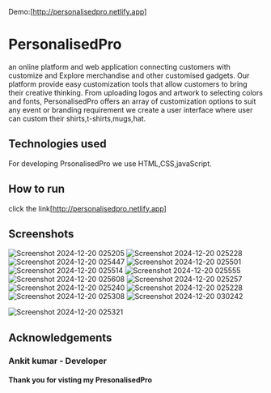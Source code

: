 Demo:[http://personalisedpro.netlify.app]

# PersonalisedPro
 an online platform and web application connecting
 customers with customize and
 Explore merchandise and other customised
 gadgets.
  Our platform provide easy 
customization tools that allow
 customers to bring their creative
 thinking. From uploading logos and
 artwork to selecting colors and
 fonts, PersonalisedPro offers an
 array of customization options to
 suit any event or branding
 requirement we create a user interface where user can custom their shirts,t-shirts,mugs,hat.
 ## Technologies used
 For developing PrsonalisedPro we use HTML,CSS,javaScript.
 ## How to run
 click the link[http://personalisedpro.netlify.app]
 ## Screenshots
 ![Screenshot 2024-12-20 025205](https://github.com/user-attachments/assets/e97b2bc0-67de-42e6-9bca-6374e30cd562)
![Screenshot 2024-12-20 025228](https://github.com/user-attachments/assets/fecdd08d-1721-460e-9ac1-711c23569438)
![Screenshot 2024-12-20 025447](https://github.com/user-attachments/assets/45ce235f-b013-47e3-814a-d38b096faa3c)
![Screenshot 2024-12-20 025501](https://github.com/user-attachments/assets/f67279a8-89e4-4514-90e4-075850a0b95f)
![Screenshot 2024-12-20 025514](https://github.com/user-attachments/assets/4fbe9e18-cacd-4686-a201-b61142ef86a1)
![Screenshot 2024-12-20 025555](https://github.com/user-attachments/assets/bf6e8894-61e5-406a-a05c-db1c395ce4a3)
![Screenshot 2024-12-20 025608](https://github.com/user-attachments/assets/e5fd39fd-5bfc-48c2-85f3-55754d2f2b1f)
![Screenshot 2024-12-20 025257](https://github.com/user-attachments/assets/b9a6eb41-4347-403f-8f4c-fb59c69b6857)
![Screenshot 2024-12-20 025240](https://github.com/user-attachments/assets/536ff5b1-bf2c-4675-9451-2f8864591a46)
![Screenshot 2024-12-20 025228](https://github.com/user-attachments/assets/46276c80-da61-4979-834a-a23292a99f83)
![Screenshot 2024-12-20 025308](https://github.com/user-attachments/assets/ce3a2a71-582c-4476-8222-dbf1269e35a3)
![Screenshot 2024-12-20 030242](https://github.com/user-attachments/assets/da309da4-6d64-4b8e-be16-a8e92033deb5)

![Screenshot 2024-12-20 025321](https://github.com/user-attachments/assets/d09333db-80a2-4e94-97b7-bd6fb35665ee)
## Acknowledgements
### Ankit kumar - Developer
#### Thank you for visting my PresonalisedPro


 

